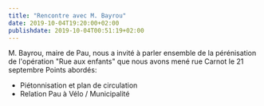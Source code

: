 ```yaml
---
title: "Rencontre avec M. Bayrou"
date: 2019-10-04T19:20:00+02:00
publishdate: 2019-10-04T00:51:19+02:00
---
```


M. Bayrou, maire de Pau, nous a invité à parler ensemble de la pérénisation
de l'opération "Rue aux enfants" que nous avons mené rue Carnot le 21 septembre
Points abordés: 

* Piétonnisation et plan de circulation
* Relation Pau à Vélo / Municipalité


